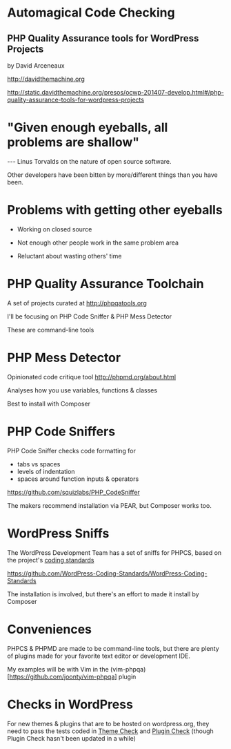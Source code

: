 # Automagical Code Checking

## PHP Quality Assurance tools for WordPress Projects

by David Arceneaux

<http://davidthemachine.org>

<http://static.davidthemachine.org/presos/ocwp-201407-develop.html#/php-quality-assurance-tools-for-wordpress-projects>

# "Given enough eyeballs, all problems are shallow"

--- Linus Torvalds on the nature of open source software.

Other developers have been bitten by more/different things than you have been.

# Problems with getting other eyeballs

* Working on closed source

* Not enough other people work in the same problem area

* Reluctant about wasting others' time

# PHP Quality Assurance Toolchain

A set of projects curated at <http://phpqatools.org>

I'll be focusing on PHP Code Sniffer & PHP Mess Detector

These are command-line tools

# PHP Mess Detector

Opinionated code critique tool <http://phpmd.org/about.html>

Analyses how you use variables, functions & classes

Best to install with Composer

# PHP Code Sniffers

PHP Code Sniffer checks code formatting for

* tabs vs spaces
* levels of indentation
* spaces around function inputs & operators

<https://github.com/squizlabs/PHP_CodeSniffer>

The makers recommend installation via PEAR, but Composer works too.

# WordPress Sniffs

The WordPress Development Team has a set of sniffs for PHPCS, based on the
project's [coding standards](http://make.wordpress.org/core/handbook/coding-standards/)

<https://github.com/WordPress-Coding-Standards/WordPress-Coding-Standards>

The installation is involved, but there's an effort to made it install by
Composer

# Conveniences

PHPCS & PHPMD are made to be command-line tools, but there are plenty of plugins
made for your favorite text editor or development IDE.

My examples will be with Vim in the
(vim-phpqa)[https://github.com/joonty/vim-phpqa] plugin

# Checks in WordPress

For new themes & plugins that are to be hosted on wordpress.org, they need to
pass the tests coded in [Theme Check](https://wordpress.org/plugins/theme-check/) and
[Plugin Check](https://wordpress.org/plugins/plugin-check/) (though Plugin Check hasn't
been updated in a while)
